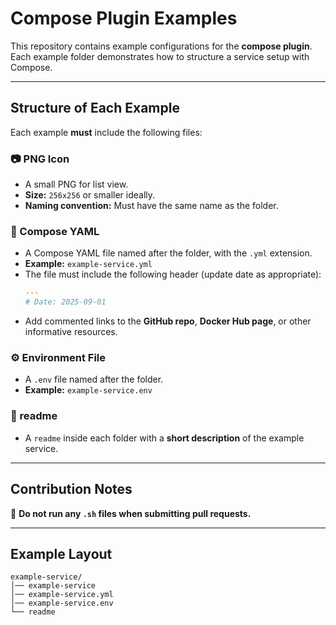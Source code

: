 # Compose Plugin Examples

This repository contains example configurations for the **compose plugin**.
Each example folder demonstrates how to structure a service setup with Compose.

---

## Structure of Each Example

Each example **must** include the following files:

### 📷 PNG Icon
- A small PNG for list view.
- **Size:** `256x256` or smaller ideally.
- **Naming convention:** Must have the same name as the folder.

### 📄 Compose YAML
- A Compose YAML file named after the folder, with the `.yml` extension.
- **Example:** `example-service.yml`
- The file must include the following header (update date as appropriate):
  ```yaml
  ---
  # Date: 2025-09-01
  ```
- Add commented links to the **GitHub repo**, **Docker Hub page**, or other informative resources.

### ⚙️ Environment File
- A `.env` file named after the folder.
- **Example:** `example-service.env`

### 📝 readme
- A `readme` inside each folder with a **short description** of the example service.

---

## Contribution Notes

🚫 **Do not run any `.sh` files when submitting pull requests.**

---

## Example Layout

```
example-service/
│── example-service
│── example-service.yml
│── example-service.env
└── readme
```

